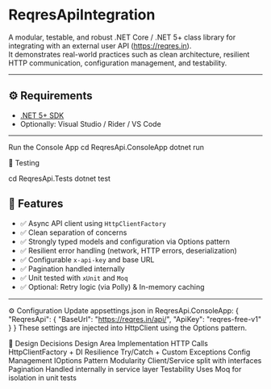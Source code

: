 # ReqresApiIntegration




A modular, testable, and robust .NET Core / .NET 5+ class library for integrating with an external user API (https://reqres.in).  
It demonstrates real-world practices such as clean architecture, resilient HTTP communication, configuration management, and testability.



---

## ⚙️ Requirements

- [.NET 5+ SDK](https://dotnet.microsoft.com/download)
- Optionally: Visual Studio / Rider / VS Code

---

Run the Console App
cd ReqresApi.ConsoleApp
dotnet run

🧪 Testing

cd ReqresApi.Tests
dotnet test


## 📌 Features

- ✅ Async API client using `HttpClientFactory`
- ✅ Clean separation of concerns
- ✅ Strongly typed models and configuration via Options pattern
- ✅ Resilient error handling (network, HTTP errors, deserialization)
- ✅ Configurable `x-api-key` and base URL
- ✅ Pagination handled internally
- ✅ Unit tested with `xUnit` and `Moq`
- ✅ Optional: Retry logic (via Polly) & In-memory caching

---
⚙️ Configuration
Update appsettings.json in ReqresApi.ConsoleApp:
{
  "ReqresApi": {
    "BaseUrl": "https://reqres.in/api/",
    "ApiKey": "reqres-free-v1"
  }
}
These settings are injected into HttpClient using the Options pattern.

🧠 Design Decisions
Design Area	Implementation
HTTP Calls	HttpClientFactory + DI
Resilience	Try/Catch + Custom Exceptions
Config Management	IOptions<T> Pattern
Modularity	Client/Service split with interfaces
Pagination	Handled internally in service layer
Testability	Uses Moq for isolation in unit tests

